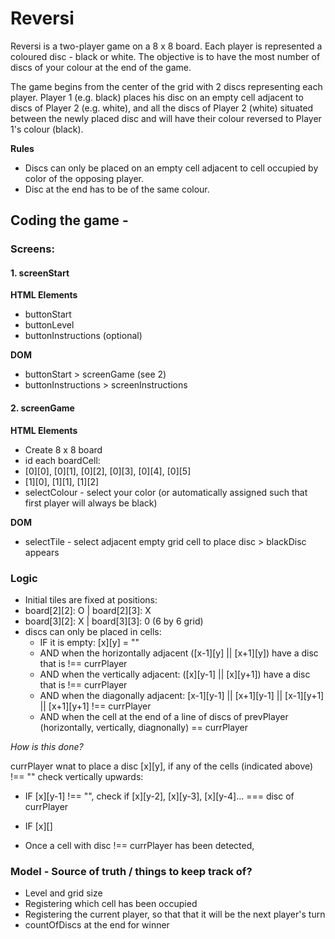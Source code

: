# Reversi

Reversi is a two-player game on a 8 x 8 board. Each player is represented a coloured disc - black or white. The objective is to have the most number of discs of your colour at the end of the game.

The game begins from the center of the grid with 2 discs representing each player. Player 1 (e.g. black) places his disc on an empty cell adjacent to discs of Player 2 (e.g. white), and all the discs of Player 2 (white) situated between the newly placed disc and will have their colour reversed to Player 1's colour (black).

**Rules**

- Discs can only be placed on an empty cell adjacent to cell occupied by color of the opposing player.
- Disc at the end has to be of the same colour.

## Coding the game -

### Screens:

#### 1. screenStart

**HTML Elements**

- buttonStart
- buttonLevel
- buttonInstructions (optional)

**DOM**

- buttonStart > screenGame (see 2)
- buttonInstructions > screenInstructions

#### 2. screenGame

**HTML Elements**

- Create 8 x 8 board
- id each boardCell:
- [0][0], [0][1], [0][2], [0][3], [0][4], [0][5]
- [1][0], [1][1], [1][2]
- selectColour - select your color (or automatically assigned such that first player will always be black)

**DOM**

- selectTile - select adjacent empty grid cell to place disc > blackDisc appears

### Logic

- Initial tiles are fixed at positions:
- board[2][2]: O | board[2][3]: X
- board[3][2]: X | board[3][3]: 0 (6 by 6 grid)
- discs can only be placed in cells:
  - IF it is empty: [x][y] = ""
  - AND when the horizontally adjacent ([x-1][y] || [x+1][y]) have a disc that is !== currPlayer
  - AND when the vertically adjacent: ([x][y-1] || [x][y+1]) have a disc that is !== currPlayer
  - AND when the diagonally adjacent: [x-1][y-1] || [x+1][y-1] || [x-1][y+1] || [x+1][y+1] !== currPlayer
  - AND when the cell at the end of a line of discs of prevPlayer (horizontally, vertically, diagnonally) == currPlayer

_How is this done?_

currPlayer wnat to place a disc [x][y], if any of the cells (indicated above) !== ""
check vertically upwards:

- IF [x][y-1] !== "", check if [x][y-2], [x][y-3], [x][y-4]... === disc of currPlayer
- IF [x][]

- Once a cell with disc !== currPlayer has been detected,

### Model - Source of truth / things to keep track of?

- Level and grid size
- Registering which cell has been occupied
- Registering the current player, so that that it will be the next player's turn
- countOfDiscs at the end for winner
